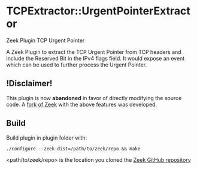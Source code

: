 TCPExtractor::UrgentPointerExtractor
=================================
Zeek Plugin TCP Urgent Pointer

A Zeek Plugin to extract the TCP Urgent Pointer from TCP headers and include the Reserved Bit in the IPv4 flags field.
It would expose an event which can be used to further process the Urgent Pointer.

## !Disclaimer!
This plugin is now **abandoned** in favor of directly modifying the source code. A [fork of Zeek](https://github.com/Schmittenberger/ZEEK-TCP-Urgent-Pointer-fork) with the above features was developed.

## Build
Build plugin in plugin folder with:

``` ./configure --zeek-dist=/path/to/zeek/repo && make ```

<path/to/zeek/repo> is the location you cloned the [Zeek GitHub repository](https://github.com/zeek/zeek)



